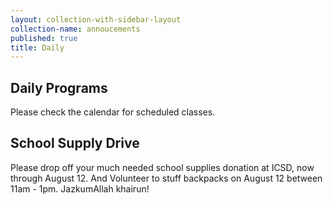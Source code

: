 ```yaml
---
layout: collection-with-sidebar-layout
collection-name: annoucements
published: true
title: Daily
---
```

## Daily Programs
Please check the calendar for scheduled classes.

## School Supply Drive
Please drop off your much needed school supplies donation at ICSD, now through August 12. And Volunteer to stuff backpacks on August 12 between 11am - 1pm. JazkumAllah khairun!